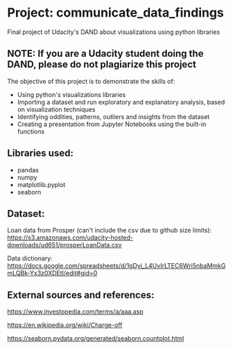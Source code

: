 # Project: communicate_data_findings
Final project of Udacity's DAND about visualizations using python libraries

## NOTE: If you are a Udacity student doing the DAND, please do not plagiarize this project

The objective of this project is to demonstrate the skills of:
- Using python's visualizations libraries
- Importing a dataset and run exploratory and explanatory analysis, based on visualization techniques
- Identifying oddities, patterns, outliers and insights from the dataset
- Creating a presentation from Jupyter Notebooks using the built-in functions

## Libraries used:
- pandas
- numpy
- matplotlib.pyplot
- seaborn

## Dataset:
Loan data from Prosper (can't include the csv due to github size limits):
https://s3.amazonaws.com/udacity-hosted-downloads/ud651/prosperLoanData.csv

Data dictionary: https://docs.google.com/spreadsheets/d/1gDyi_L4UvIrLTEC6Wri5nbaMmkGmLQBk-Yx3z0XDEtI/edit#gid=0

## External sources and references:
https://www.investopedia.com/terms/a/aaa.asp

https://en.wikipedia.org/wiki/Charge-off

https://seaborn.pydata.org/generated/seaborn.countplot.html
